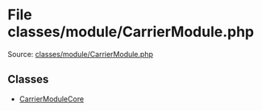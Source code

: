File classes/module/CarrierModule.php
=========

Source: [classes/module/CarrierModule.php](https://github.com/PrestaShop/PrestaShop/blob/1.6.0.12/classes/module/CarrierModule.php)


Classes
-------

* [CarrierModuleCore](class.CarrierModuleCore.md)

